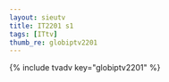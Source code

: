 ```yaml
--- 
layout: sieutv
title: IT2201 s1
tags: [ITtv]
thumb_re: globiptv2201
---
```

{% include tvadv key="globiptv2201" %} 

